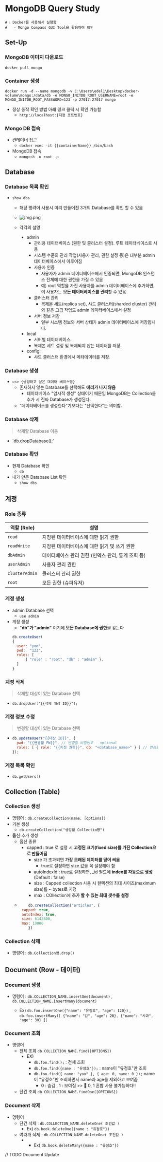 # MongoDB Query Study

```properties
# ℹ️ Docker를 사용해서 실행함
#   - Mongo Compass GUI Tool을 활용하여 확인
```

## Set-Up
### MongoDB 이미지 다운로드
`docker pull mongo`

### Container 생성
```shell
docker run -d --name mongodb -v C:\Users\edel1\Desktop\docker-volume\mongo:/data/db -e MONGO_INITDB_ROOT_USERNAME=root -e MONGO_INITDB_ROOT_PASSWORD=123 -p 27017:27017 mongo
```
- 정상 동작 확인 방법 아래 링크 클릭 시 확인 가능함
  - `http://localhost:{지정 포트번호}`

### Mongo DB 접속
- 컨테이너 접근
  - `docker exec -it {{containerName}} /bin/bash`
- MongoDB 접속
  - `mongosh -u root -p`

## Database

### Database 목록 확인
- `show dbs`
  - 해당 명려어 사용시 미리 만들어진 3개의 Database를 확인 할 수 있음
  - 
    ![img.png](img.png)
    
  - 각각의 설명
    - admin 
      - 관리용 데이터베이스 (권한 및 클러스터 설정). 루트 데이터베이스로 사용
      - 시스템 수준의 관리 작업(사용자 관리, 권한 설정 등)은 대부분 admin 데이터베이스에서 이루어짐
      - 사용자 인증
        - 사용자가 admin 데이터베이스에서 인증되면, MongoDB 인스턴스 전체에 대한 권한을 가질 수 있음
        - 예) root 역할을 가진 사용자를 admin 데이터베이스에 추가하면, 이 사용자는 **모든 데이터베이스를 관리**할 수 있음
      - 클러스터 관리
        - 복제본 세트(replica set), 샤드 클러스터(sharded cluster) 관리와 같은 고급 작업도 admin 데이터베이스에서 설정
      - 서버 정보 저장
        - 일부 시스템 정보와 서버 상태가 admin 데이터베이스에 저장됩니다.
    - local
      - 서버별 데이터베이스.
      - 복제본 세트 설정 및 복제되지 않는 데이터를 저장.
    - config:
      - 샤드 클러스터 환경에서 메타데이터를 저장.

### Database 생성
- `use {생성하고 싶은 데이터 베이스명}`
  - 존재하지 않는 Database를 선택해도 **에러가 나지 않음**
    - 데이터베이스 "암시적 생성" 상태이기 때문임 MongoDB는 Collection을 추가 시 진짜 Database가 생성된다.
  - "데이터베이스를 생성한다"기보다는 "선택한다"는 의미함.

### Database 삭제
> 삭제할 Database 이동
- `db.dropDatabase();'

### Database 확인
- 현재 Database 확인
	- `db`
- 내가 만든 Database List 확인
	- `show dbs`

</hr>

## 계정

### Role 종류

| 역할 (Role)      | 설명                                                          |
|-------------------|---------------------------------------------------------------|
| `read`           | 지정된 데이터베이스에 대한 읽기 권한                          |
| `readWrite`      | 지정된 데이터베이스에 대한 읽기 및 쓰기 권한                  |
| `dbAdmin`        | 데이터베이스 관리 권한 (인덱스 관리, 통계 조회 등)            |
| `userAdmin`      | 사용자 관리 권한                                              |
| `clusterAdmin`   | 클러스터 관리 권한                                           |
| `root`           | 모든 권한 (슈퍼유저)                                         |


### 계정 생성
- admin Database 선택
  - `use admin`
- 계정 생성
	- **"db"가 "admin"** 이기에 **모든 Database에 권한**을 갖는다 	
  ```javascript
  db.createUser(
  {
    user: "yoo",
    pwd:  "123",
    roles: [
    	{ "role" : "root", "db" : "admin" },
	]
  }
  ```

### 계정 삭제
> 삭제할 대상이 있는 Database 선택
- `db.dropUser("{{삭제 대상 ID}}");`

### 계정 정보 수정
> 변경할 대상이 있는 Database 선택
- ```javascript
  db.updateUser("{{대상 ID}}", {
    pwd: "{{변경할 PW}}", // 변경할 비밀번호 - optional
    roles: [ { role: "{{지정 권한}}", db: "<database_name>" } ] // 변경할 권한 - optional
  });
  ```


### 계정 목록 확인
- `db.getUsers()`

</hr>

## Collection (Table)

### Collection 생성
- 명령어 : `db.createCollection(name, [options]) `
- 기본 생성
 	- `db.createCollection("생성할 Collectio명")`
- 옵션 추가 생성
	- 옵션 종류
 		-  capped :  true 로 설정 시 **고정된 크기(fixed size)를 가진 Collection으로 만들어짐**
   			-  size 가 초과되면 **가장 오래된 데이터를 덮어 씌움**
      			- true로 설정하면 size 값을 꼭 설정해야 함
         	- autoIndexId : true로 설정하면, _id 필드에 **index를 자동으로 생성** (Default : false)
          	- size :  Capped collection 사용 시 컬렉션의 최대 사이즈(maximum size)를 ~ bytes로 지정
           	- max :  COllection에 **추가 할 수 있는 최대 갯수를 설정**
	-  ```javascript
    	   db.createCollection("articles", {
		capped: true,
		autoIndex: true,
		size: 6142800,
		max: 10000
           })
	   ```
    
### Collection 삭제
- 명령어 : `db.Collection명.drop() `
  
## Document (Row - 데이터)

### Document 생성
- 명령어 : `db.COLLECTION_NAME.insertOne(document)` , `db.COLLECTION_NAME.insertMany(document)`

  - Ex)  `db.foo.insertOne({"name": "유정호", "age": 120})` ,  `db.foo.insertMany([ {"name": "감", "age": 20}, {"name": "사과", "age": 30} ])` 

### Document 조회
- 명령어 
  - 전체 조회  `db.COLLECTION_NAME.find([OPTIONS]) `
    - EX)
      -  `db.foo.find();` :  전체 조회
      -  `db.foo.find({name : "유정호"});` : name이 "유정호"만 조회
      - `db.foo.find({ name: "yoo" }, { age: 0, name: 0 });`  name이 "유정호"만 조회하면서  name과 age를 제외하고 보여줌
        - 0 : 숨김 , 1 : 보여짐 >> 🤯 0, 1 혼합 사용 불가능하다!!
  - 단건 조회  `db.COLLECTION_NAME.findOne([OPTIONS]) `


### Document 삭제
- 명령어 
  - 단건 삭제 : `db.COLLECTION_NAME.deleteOne( 조건값 )`
    - Ex) `db.book.deleteOne({name : "유정호"})`
  - 여러개  삭제 : `db.COLLECTION_NAME.deleteOne( 조건값 )`
    - - Ex) `db.book.deleteMany({name : "유정호"})`

// TODO Document Update